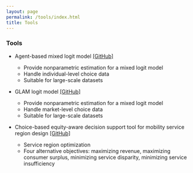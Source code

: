 ```yaml
---
layout: page
permalink: /tools/index.html
title: Tools
---
```


### Tools

- Agent-based mixed logit model [[GitHub]](https://github.com/xr2006/AMXL)
    - Provide nonparametric estimation for a mixed logit model
    - Handle individual-level choice data
    - Suitable for large-scale datasets

- GLAM logit model [[GitHub]](https://github.com/BUILTNYU/GLAM-Logit)
    - Provide nonparametric estimation for a mixed logit model
    - Handle market-level choice data
    - Suitable for large-scale datasets

- Choice-based equity-aware decision support tool for mobility service region design [[GitHub]](https://github.com/xr2006/decision_support_tool)
    - Service region optimization
    - Four alternative objectives: maximizing revenue, maximizing consumer surplus, minimizing service disparity, minimizing service insufficiency


